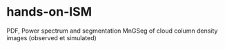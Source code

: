 # hands-on-ISM
PDF, Power spectrum and segmentation MnGSeg of cloud column density images (observed et simulated)
